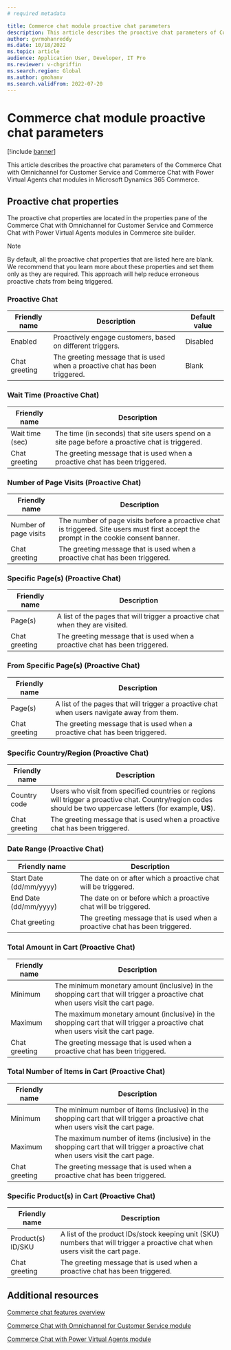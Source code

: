 ```yaml
---
# required metadata

title: Commerce chat module proactive chat parameters
description: This article describes the proactive chat parameters of Commerce chat modules in Microsoft Dynamics 365 Commerce.
author: gvrmohanreddy
ms.date: 10/18/2022
ms.topic: article
audience: Application User, Developer, IT Pro
ms.reviewer: v-chgriffin
ms.search.region: Global
ms.author: gmohanv
ms.search.validFrom: 2022-07-20
---
```


# Commerce chat module proactive chat parameters

[!include [banner](includes/banner.md)]

This article describes the proactive chat parameters of the Commerce Chat with Omnichannel for Customer Service and Commerce Chat with Power Virtual Agents chat modules in Microsoft Dynamics 365 Commerce.

## Proactive chat properties

The proactive chat properties are located in the properties pane of the Commerce Chat with Omnichannel for Customer Service and Commerce Chat with Power Virtual Agents modules in Commerce site builder.

> [!NOTE]
> By default, all the proactive chat properties that are listed here are blank. We recommend that you learn more about these properties and set them only as they are required. This approach will help reduce erroneous proactive chats from being triggered.

### Proactive Chat

| Friendly name | Description | Default value |
|---------------|-------------|---------------|
| Enabled | Proactively engage customers, based on different triggers. | Disabled |
| Chat greeting | The greeting message that is used when a proactive chat has been triggered. | Blank |

### Wait Time (Proactive Chat)

| Friendly name | Description |
|---------------|-------------|
| Wait time (sec) | The time (in seconds) that site users spend on a site page before a proactive chat is triggered. |
| Chat greeting | The greeting message that is used when a proactive chat has been triggered. |

### Number of Page Visits (Proactive Chat)

| Friendly name | Description |
|---------------|-------------|
| Number of page visits | The number of page visits before a proactive chat is triggered. Site users must first accept the prompt in the cookie consent banner. |
| Chat greeting | The greeting message that is used when a proactive chat has been triggered. |

### Specific Page(s) (Proactive Chat)

| Friendly name | Description |
|---------------|-------------|
| Page(s) | A list of the pages that will trigger a proactive chat when they are visited. |
| Chat greeting | The greeting message that is used when a proactive chat has been triggered. |

### From Specific Page(s) (Proactive Chat)

| Friendly name | Description |
|---------------|-------------|
| Page(s) | A list of the pages that will trigger a proactive chat when users navigate away from them. |
| Chat greeting | The greeting message that is used when a proactive chat has been triggered. |

### Specific Country/Region (Proactive Chat)

| Friendly name | Description |
|---------------|-------------|
| Country code | Users who visit from specified countries or regions will trigger a proactive chat. Country/region codes should be two uppercase letters (for example, **US**). |
| Chat greeting | The greeting message that is used when a proactive chat has been triggered. |

### Date Range (Proactive Chat)

| Friendly name | Description |
|---------------|-------------|
| Start Date (dd/mm/yyyy) | The date on or after which a proactive chat will be triggered. |
| End Date (dd/mm/yyyy) | The date on or before which a proactive chat will be triggered. |
| Chat greeting | The greeting message that is used when a proactive chat has been triggered. |

### Total Amount in Cart (Proactive Chat)

| Friendly name | Description |
|---------------|-------------|
| Minimum | The minimum monetary amount (inclusive) in the shopping cart that will trigger a proactive chat when users visit the cart page. |
| Maximum | The maximum monetary amount (inclusive) in the shopping cart that will trigger a proactive chat when users visit the cart page. |
|Chat greeting | The greeting message that is used when a proactive chat has been triggered. |

### Total Number of Items in Cart (Proactive Chat)

| Friendly name | Description |
|---------------|-------------|
| Minimum | The minimum number of items (inclusive) in the shopping cart that will trigger a proactive chat when users visit the cart page. |
| Maximum | The maximum number of items (inclusive) in the shopping cart that will trigger a proactive chat when users visit the cart page. |
| Chat greeting | The greeting message that is used when a proactive chat has been triggered. |

### Specific Product(s) in Cart (Proactive Chat)

| Friendly name | Description |
|---------------|-------------|
| Product(s) ID/SKU | A list of the product IDs/stock keeping unit (SKU) numbers that will trigger a proactive chat when users visit the cart page. |
| Chat greeting | The greeting message that is used when a proactive chat has been triggered. |

## Additional resources

[Commerce chat features overview](commerce-chat-overview.md)

[Commerce Chat with Omnichannel for Customer Service module](commerce-chat-module.md)

[Commerce Chat with Power Virtual Agents module](chat-module-pva.md)
